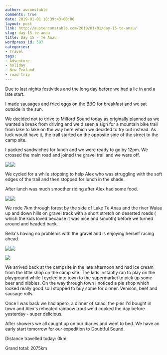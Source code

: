 ```yaml
---
author: awconstable
comments: true
date: 2019-01-01 10:39:43+00:00
layout: post
link: http://austenconstable.com/2019/01/01/day-15-te-anau/
slug: day-15-te-anau
title: Day 15 - Te Anau
wordpress_id: 587
categories:
- Travel
tags:
- Adventure
- holiday
- New Zealand
- road trip
---
```


Due to last nights festivities and the long day before we had a lie in and a late start.

I made sausages and fried eggs on the BBQ for breakfast and we sat outside in the sun.

We decided not to drive to Milford Sound today as originally planned as we wanted a break from driving and we'd seen a sign for a mountain bike trail from lake to lake on the way here which we decided to try out instead. As luck would have it, the trail started on the opposite side of the street to the camp site.

I packed sandwiches for lunch and we were ready to go by 12pm. We crossed the main road and joined the gravel trail and we were off.

![](../../../images/2019/01/img_3140.jpg)![](../../../images/2019/01/img_3138.jpg)

We cycled for a while stopping to help Alex who was struggling with the soft edges of the trail and then stopped for lunch in the shade.

After lunch was much smoother riding after Alex had some food.

![](../../../images/2019/01/img_3145.jpg)![](../../../images/2019/01/img_3144.jpg)

We rode 7km through forest by the side of Lake Te Anau and the river Waiau up and down hills on gravel track with a short stretch on deserted roads ( which the kids loved because it was nice and smooth) before we turned around and headed back.

Bella's having no problems with the gravel and is enjoying herself racing ahead.

![](../../../images/2019/01/img_3153.jpg)![](../../../images/2019/01/img_3152.jpg)

![](../../../images/2019/01/img_3159.jpg)

We arrived back at the campsite in the late afternoon and had ice cream from the little shop on the camp site. The kids instantly ran to play on the playground while I cycled into town to the supermarket to pick up some beer and nibbles. On the way through town I noticed a pie shop which looked really good so I stopped to buy some for dinner. Venison, beef and sausage rolls.

Once I was back we had apero, a dinner of salad, the pies I'd bought in town and Alex's reheated rainbow trout we'd cooked the day before yesterday - super delicious.

After showers we all caught up on our diaries and went to bed. We have an early start tomorrow for our expedition to Doubtful Sound.

Distance travelled today: 0km

Grand total: 2075km
